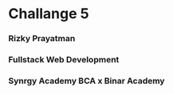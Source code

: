 # Challange 5

### Rizky Prayatman
### Fullstack Web Development
### Synrgy Academy BCA x Binar Academy